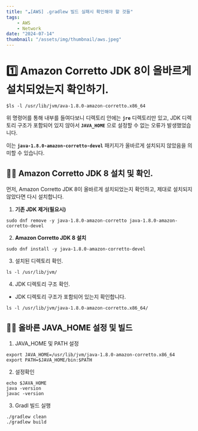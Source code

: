 ```yaml
---
title: "☁️[AWS] .gradlew 빌드 실패시 확인해야 할 것들"
tags:
    - AWS
    - Network
date: "2024-07-14"
thumbnail: "/assets/img/thumbnail/aws.jpeg"
---
```


# 1️⃣ Amazon Corretto JDK 8이 올바르게 설치되었는지 확인하기.

```shell
$ls -l /usr/lib/jvm/ava-1.8.0-amazon-corretto.x86_64
```

위 명령어를 통해 내부를 들여다보니 디렉토리 안에는 **`jre`** 디렉토리만 있고, JDK 디렉토리 구조가 포함되어 있지 않아서 **`JAVA_HOME`** 으로 설정할 수 없는 오류가 발생했었습니다.

이는 **`java-1.8.0-amazon-corretto-devel`** 패키지가 올바르게 설치되지 않았음을 의미할 수 있습니다.

## 🙋‍♂️ Amazon Corretto JDK 8 설치 및 확인.

먼저, Amazon Corretto JDK 8이 올바르게 설치되었는지 확인하고, 제대로 설치되지 않았다면 다시 설치합니다.

1. **기존 JDK 제거(필요시)**
```shell
sudo dnf remove -y java-1.8.0-amazon-corretto java-1.8.0-amazon-corretto-devel
```

2. **Amazon Corretto JDK 8 설치**
```shell
sudo dnf install -y java-1.8.0-amazon-corretto-devel
```

3. 설치된 디렉토리 확인.
```shell
ls -l /usr/lib/jvm/
```

4. JDK 디렉토리 구조 확인.
- JDK 디렉토리 구조가 포함되어 있는지 확인합니다.
```shell
ls -l /usr/lib/jvm/java-1.8.0-amazon-corretto.x86_64/
```

## 🙋‍♂️ 올바른 JAVA_HOME 설정 및 빌드
1. JAVA_HOME 및 PATH 설정
```shell
export JAVA_HOME=/usr/lib/jvm/java-1.8.0-amazon-corretto.x86_64
export PATH=$JAVA_HOME/bin:$PATH
```

2. 설정확인
```shell
echo $JAVA_HOME
java -version
javac -version
```

3. Gradl 빌드 실행
```shell
./gradlew clean
./gradlew build
```
